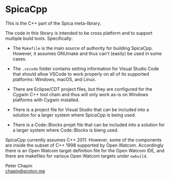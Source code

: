 
SpicaCpp
========

This is the C++ part of the Spica meta-library.

The code in this library is intended to be cross platform and to support multiple build tools.
Specifically:

+ The `Makefile` is the main source of authority for building SpicaCpp. However, it assumes
  GNUmake and thus can't (easily) be used in some cases.
  
+ The `.vscode` folder contains setting information for Visual Studio Code that should allow
  VSCode to work properly on all of its supported platforms: Windows, macOS, and Linux.
  
+ There are Eclipse/CDT project files, but they are configured for the Cygwin C++ tool chain and
  thus will only work as-is on Windows platforms with Cygwin installed.
  
+ There is a project file for Visual Studio that can be included into a solution for a larger
  system where SpicaCpp is being used.
  
+ There is a Code::Blocks projet file that can be included into a solution for a larger system
  where Code::Blocks is bieng used.
  
SpicaCpp currently assumes C++ 2011. However, some of the components are inside the subset of
C++ 1998 supported by Open Watcom. Accordingly there is an Open Watcom target definition file
for the Open Watcom IDE, and there are makefiles for various Open Watcom targets under
`owbuild`.

Peter Chapin  
chapin@proton.me  
